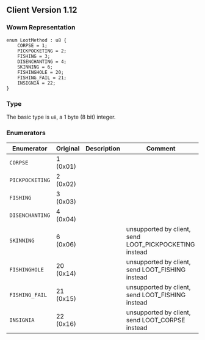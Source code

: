 ## Client Version 1.12

### Wowm Representation
```rust,ignore
enum LootMethod : u8 {
    CORPSE = 1;    
    PICKPOCKETING = 2;    
    FISHING = 3;    
    DISENCHANTING = 4;    
    SKINNING = 6;    
    FISHINGHOLE = 20;    
    FISHING_FAIL = 21;    
    INSIGNIA = 22;    
}

```
### Type
The basic type is `u8`, a 1 byte (8 bit) integer.
### Enumerators
| Enumerator | Original  | Description | Comment |
| --------- | -------- | ----------- | ------- |
| `CORPSE` | 1 (0x01) |  |  |
| `PICKPOCKETING` | 2 (0x02) |  |  |
| `FISHING` | 3 (0x03) |  |  |
| `DISENCHANTING` | 4 (0x04) |  |  |
| `SKINNING` | 6 (0x06) |  | unsupported by client, send LOOT_PICKPOCKETING instead |
| `FISHINGHOLE` | 20 (0x14) |  | unsupported by client, send LOOT_FISHING instead |
| `FISHING_FAIL` | 21 (0x15) |  | unsupported by client, send LOOT_FISHING instead |
| `INSIGNIA` | 22 (0x16) |  | unsupported by client, send LOOT_CORPSE instead |
